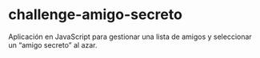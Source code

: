 # challenge-amigo-secreto
Aplicación en JavaScript para gestionar una lista de amigos y seleccionar un “amigo secreto” al azar.
